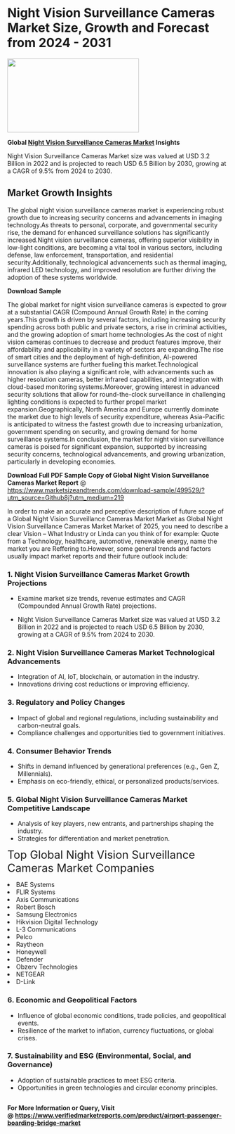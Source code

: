 <H1>Night Vision Surveillance Cameras Market Size, Growth and Forecast from 2024 - 2031</H1><img class="aligncenter size-medium wp-image-584254" src="https://thirdeyenews.in/wp-content/uploads/2024/09/Global-Market-Research-300x168.jpeg" alt="" width="300" height="168" /><p><strong>Global&nbsp;<a href="https://www.marketsizeandtrends.com/download-sample/499529/?utm_source=Github8j?utm_medium=219">Night Vision Surveillance Cameras Market</a> Insights</strong></p><p>Night Vision Surveillance Cameras Market size was valued at USD 3.2 Billion in 2022 and is projected to reach USD 6.5 Billion by 2030, growing at a CAGR of 9.5% from 2024 to 2030.</p><p><h2>Market Growth Insights</h2> <p>The global night vision surveillance cameras market is experiencing robust growth due to increasing security concerns and advancements in imaging technology.As threats to personal, corporate, and governmental security rise, the demand for enhanced surveillance solutions has significantly increased.Night vision surveillance cameras, offering superior visibility in low-light conditions, are becoming a vital tool in various sectors, including defense, law enforcement, transportation, and residential security.Additionally, technological advancements such as thermal imaging, infrared LED technology, and improved resolution are further driving the adoption of these systems worldwide.</p> <p><strong>Download Sample</strong></p> <p>The global market for night vision surveillance cameras is expected to grow at a substantial CAGR (Compound Annual Growth Rate) in the coming years.This growth is driven by several factors, including increasing security spending across both public and private sectors, a rise in criminal activities, and the growing adoption of smart home technologies.As the cost of night vision cameras continues to decrease and product features improve, their affordability and applicability in a variety of sectors are expanding.The rise of smart cities and the deployment of high-definition, AI-powered surveillance systems are further fueling this market.Technological innovation is also playing a significant role, with advancements such as higher resolution cameras, better infrared capabilities, and integration with cloud-based monitoring systems.Moreover, growing interest in advanced security solutions that allow for round-the-clock surveillance in challenging lighting conditions is expected to further propel market expansion.Geographically, North America and Europe currently dominate the market due to high levels of security expenditure, whereas Asia-Pacific is anticipated to witness the fastest growth due to increasing urbanization, government spending on security, and growing demand for home surveillance systems.In conclusion, the market for night vision surveillance cameras is poised for significant expansion, supported by increasing security concerns, technological advancements, and growing urbanization, particularly in developing economies.</p> <p><span class=""><strong>Download Full PDF Sample Copy of Global Night Vision Surveillance Cameras Market Report</strong> @ <a href="https://www.marketsizeandtrends.com/download-sample/499529/?utm_source=Github8j?utm_medium=219" target="_blank">https://www.marketsizeandtrends.com/download-sample/499529/?utm_source=Github8j?utm_medium=219</a></span></p><p>In order to make an accurate and perceptive description of future scope of a Global&nbsp;Night Vision Surveillance Cameras Market Market as Global&nbsp;Night Vision Surveillance Cameras Market Market of 2025, you need to describe a clear Vision &ndash; What Industry or Linda can you think of for example: Quote from a Technology, healthcare, automotive, renewable energy, name the market you are Reffering to.However, some general trends and factors usually impact market reports and their future outlook include:</p><h3>1.&nbsp;<strong>Night Vision Surveillance Cameras Market Growth Projections</strong></h3><ul><li>Examine market size trends, revenue estimates and CAGR (Compounded Annual Growth Rate) projections.</li><li><p>Night Vision Surveillance Cameras Market size was valued at USD 3.2 Billion in 2022 and is projected to reach USD 6.5 Billion by 2030, growing at a CAGR of 9.5% from 2024 to 2030.</p></li></ul><h3>2.&nbsp;<strong>Night Vision Surveillance Cameras Market Technological Advancements</strong></h3><ul><li>Integration of AI, IoT, blockchain, or automation in the industry.</li><li>Innovations driving cost reductions or improving efficiency.</li></ul><h3>3.&nbsp;<strong>Regulatory and Policy Changes</strong></h3><ul><li>Impact of global and regional regulations, including sustainability and carbon-neutral goals.</li><li>Compliance challenges and opportunities tied to government initiatives.</li></ul><h3>4.&nbsp;<strong>Consumer Behavior Trends</strong></h3><ul><li>Shifts in demand influenced by generational preferences (e.g., Gen Z, Millennials).</li><li>Emphasis on eco-friendly, ethical, or personalized products/services.</li></ul><h3>5.&nbsp;<strong>Global Night Vision Surveillance Cameras Market Competitive Landscape</strong></h3><ul><li>Analysis of key players, new entrants, and partnerships shaping the industry.</li><li>Strategies for differentiation and market penetration.</li></ul><p data-pm-slice="1 1 []"><span style="color: inherit; font-family: inherit; font-size: 25px;">Top Global Night Vision Surveillance Cameras Market Companies</span></p><div class="" data-test-id=""><p><li>BAE Systems</li><li> FLIR Systems</li><li> Axis Communications</li><li> Robert Bosch</li><li> Samsung Electronics</li><li> Hikvision Digital Technology</li><li> L-3 Communications</li><li> Pelco</li><li> Raytheon</li><li> Honeywell</li><li> Defender</li><li> Obzerv Technologies</li><li> NETGEAR</li><li> D-Link</li></p></div><h3>6.&nbsp;<strong>Economic and Geopolitical Factors</strong></h3><ul><li>Influence of global economic conditions, trade policies, and geopolitical events.</li><li>Resilience of the market to inflation, currency fluctuations, or global crises.</li></ul><h3>7.&nbsp;<strong>Sustainability and ESG (Environmental, Social, and Governance)</strong></h3><ul><li>Adoption of sustainable practices to meet ESG criteria.</li><li>Opportunities in green technologies and circular economy principles.</li></ul><h2><strong style="font-size: 14px;">For More Information or Query, Visit @&nbsp;</strong><a style="background-color: #ffffff; font-size: 14px;" href="https://www.marketsizeandtrends.com/report/night-vision-surveillance-cameras-market/" target="_blank">https://www.verifiedmarketreports.com/product/airport-passenger-boarding-bridge-market</a></h2>